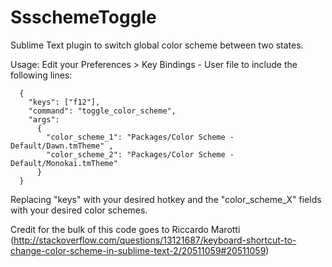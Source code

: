 SsschemeToggle
==============

Sublime Text plugin to switch global color scheme between two states.

Usage:
    Edit your Preferences > Key Bindings - User file to include the following lines:
      
      {
  	    "keys": ["f12"], 
  	    "command": "toggle_color_scheme",
        "args":
          {
            "color_scheme_1": "Packages/Color Scheme - Default/Dawn.tmTheme" ,
            "color_scheme_2": "Packages/Color Scheme - Default/Monokai.tmTheme"
          }
      }

Replacing "keys" with your desired hotkey and the "color_scheme_X" fields with your desired color schemes.

Credit for the bulk of this code goes to Riccardo Marotti (http://stackoverflow.com/questions/13121687/keyboard-shortcut-to-change-color-scheme-in-sublime-text-2/20511059#20511059)
